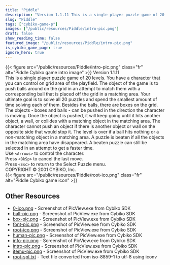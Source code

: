 ```yaml
---
title: "Piddle"
description: "Version 1.1.11 This is a single player puzzle game of 20 levels. You have a character that you can control on grid area of the playfield. The object of the game is to push balls around on the grid in an attempt to match them with a corresponding ball that is placed off the grid ..."
slug: "Piddle"
tags: ["cybiko-game-p"]
images: ["/public/resources/Piddle/intro-pic.png"]
draft: false
show_reading_time: false
featured_image: "/public/resources/Piddle/intro-pic.png"
is_cybiko_game_page: true
ignore_hero: true
---
```

{{< figure src="/public/resources/Piddle/intro-pic.png" class="fr" alt="Piddle Cybiko game intro image" >}}
Version 1.1.11 \
This is a single player puzzle game of 20 levels. You have a character that you can control on grid area of the playfield. The object of the game is to push balls around on the grid in an attempt to match them with a corresponding ball that is placed off the grid in a matching area. Your ultimate goal is to solve all 20 puzzles and spend the smallest amount of time solving each of them. Besides the balls, there are boxes on the grid. The objects - boxes and balls - can be pushed in the direction the character is moving. Once the object is pushed, it will keep going until it hits another object, a wall, or collides with a matching object in the matching area. The character cannot push an object if there is another object or wall on the opposite side that would stop it. The level is over if a ball hits nothing or a non-matching object in a matching area. A puzzle is beaten if all the objects in the matching area have disappeared. A beaten puzzle can still be selected in an attempt to get a faster time. \
Use `<Arrows>`  to control the character. \
Press `<BkSp>`  to cancel the last move. \
Press `<Esc>`  to return to the Select Puzzle menu. \
COPYRIGHT © 2001 CYBIKO, Inc. \
 {{< figure src="/public/resources/Piddle/root-ico.png" class="fr" alt="Piddle Cybiko game icon" >}}

## Other Resources
* [0-ico.png](/public/resources/Piddle/0-ico.png) - Screenshot of PicView.exe from Cybiko SDK
* [ball-pic.png](/public/resources/Piddle/ball-pic.png) - Screenshot of PicView.exe from Cybiko SDK
* [box-pic.png](/public/resources/Piddle/box-pic.png) - Screenshot of PicView.exe from Cybiko SDK
* [font-pic.png](/public/resources/Piddle/font-pic.png) - Screenshot of PicView.exe from Cybiko SDK
* [root-ico.png](/public/resources/Piddle/root-ico.png) - Screenshot of PicView.exe from Cybiko SDK
* [human-pic.png](/public/resources/Piddle/human-pic.png) - Screenshot of PicView.exe from Cybiko SDK
* [info-pic.png](/public/resources/Piddle/info-pic.png) - Screenshot of PicView.exe from Cybiko SDK
* [intro-pic.png](/public/resources/Piddle/intro-pic.png) - Screenshot of PicView.exe from Cybiko SDK
* [itemu-pic.png](/public/resources/Piddle/itemu-pic.png) - Screenshot of PicView.exe from Cybiko SDK
* [root-spl.txt](/public/resources/Piddle/root-spl.txt) - Text file converted from iso-8859-1 to utf-8 using iconv
